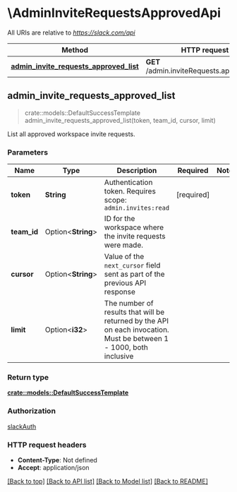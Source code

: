 # \AdminInviteRequestsApprovedApi

All URIs are relative to *https://slack.com/api*

Method | HTTP request | Description
------------- | ------------- | -------------
[**admin_invite_requests_approved_list**](AdminInviteRequestsApprovedApi.md#admin_invite_requests_approved_list) | **GET** /admin.inviteRequests.approved.list | 



## admin_invite_requests_approved_list

> crate::models::DefaultSuccessTemplate admin_invite_requests_approved_list(token, team_id, cursor, limit)


List all approved workspace invite requests.

### Parameters


Name | Type | Description  | Required | Notes
------------- | ------------- | ------------- | ------------- | -------------
**token** | **String** | Authentication token. Requires scope: `admin.invites:read` | [required] |
**team_id** | Option<**String**> | ID for the workspace where the invite requests were made. |  |
**cursor** | Option<**String**> | Value of the `next_cursor` field sent as part of the previous API response |  |
**limit** | Option<**i32**> | The number of results that will be returned by the API on each invocation. Must be between 1 - 1000, both inclusive |  |

### Return type

[**crate::models::DefaultSuccessTemplate**](Default_success_template.md)

### Authorization

[slackAuth](../README.md#slackAuth)

### HTTP request headers

- **Content-Type**: Not defined
- **Accept**: application/json

[[Back to top]](#) [[Back to API list]](../README.md#documentation-for-api-endpoints) [[Back to Model list]](../README.md#documentation-for-models) [[Back to README]](../README.md)

